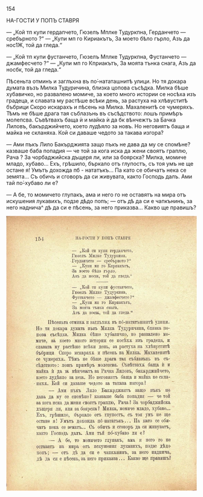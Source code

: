 ﻿154

НА-ГОСТИ У ПОПЪ СТАВРЯ

— „Кой тп купи гердапчето, Гюзелъ Мплке Тудуркпна, Герданчето — сребърното ?“ — „Купи мп го Кириакътъ, За моето бѣло гърло, Азъ да нос1Ж, той да гледа.“

— „Кой тп купи фустанчето, Гюзелъ Мплке Тудуркпна, Фустанчето — джамфесчето ?“ — „Купи мп го Кприакътъ, За моята тънка снага, Азъ да носбк, той да гледа.“

Пѣсеньта отминъ и заглъхна въ по́-нататашнитѣ улици. Но тя докара думата възъ Милка Тудуричина, близка цопова съсѣдка. Милка бѣше хубавичко, но развалено момиче, за което много истории се носѣха изъ градеца, и славата му растѣше всѣки день, за растуха на хлѣвуститѣ бъбрици Скоро искарахъ и пѣсень на Милка. Махаленитѣ се чумеряхъ. Тѣмъ не бѣше драга тая съблазънь въ съсѣдството: лошъ примѣръ молепсва. Съвѣтвахъ баща ѝ и майка ѝ да бк вѣнчежтъ за Бачка Лиловъ, бакърджийчето, което лудѣяло за новъ. Но неговиятъ баща и майка не скланяха. Кой си даваше чедото за такава изгора?

— Ами пъкъ Лило Бакърджията защо пъкъ не дава да му се спомѣне? казваше баба попадия — че той за кога иска да жени своятъ граплю, Рача ? За чорбаджийска дъщеря ли, или за боярска? Милка, момиче младо, хубаво... Ехъ, грѣшило, бъркало отъ глупостъ, съ тоя умъ не ще остане я! Умътъ дохожда пб - нататъкъ... Па като се обичатъ нека се земята... Съ обичъ и сговоръ да си живувата, както Господь далъ. Ами тай по́-хубаво ли е?

— А бе, то момичето глупакъ, ама и него го не оставятъ на мира отъ искушения лукавихъ, подзе дѣдо попъ; — отъ дѣ да си е чапкънинъ, за него наднича^ дѣ да си е пѣсень, за него приказва... Какво ще правишъ?

![original](../images/173.jpg)

